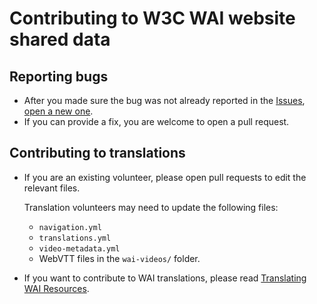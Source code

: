 # Contributing to W3C WAI website shared data

## Reporting bugs

- After you made sure the bug was not already reported in the [Issues](https://github.com/w3c/wai-website-data/issues), [open a new one](https://github.com/w3c/wai-website-data/issues/new).
- If you can provide a fix, you are welcome to open a pull request.

## Contributing to translations

- If you are an existing volunteer, please open pull requests to edit the relevant files.

  Translation volunteers may need to update the following files:
  - `navigation.yml`
  - `translations.yml`
  - `video-metadata.yml`
  - WebVTT files in the `wai-videos/` folder.

- If you want to contribute to WAI translations, please read [Translating WAI Resources](https://www.w3.org/WAI/about/translating/).

